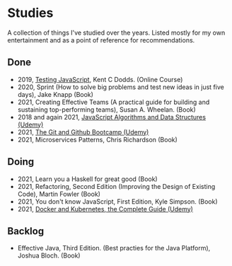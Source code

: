 # Studies
A collection of things I've studied over the years. Listed mostly for my own entertainment and as a point of reference for recommendations.

## Done
- 2019, [Testing JavaScript](https://testingjavascript.com/), Kent C Dodds. (Online Course)
- 2020, Sprint (How to solve big problems and test new ideas in just five days), Jake Knapp (Book)
- 2021, Creating Effective Teams (A practical guide for building and sustaining top-performing teams), Susan A. Wheelan. (Book)
- 2018 and again 2021, [JavaScript Algorithms and Data Structures (Udemy)](https://www.udemy.com/course/js-algorithms-and-data-structures-masterclass/)
- 2021, [The Git and Github Bootcamp (Udemy)](https://www.udemy.com/course/git-and-github-bootcamp)
- 2021, Microservices Patterns, Chris Richardson (Book)

## Doing
- 2021, Learn you a Haskell for great good (Book)
- 2021, Refactoring, Second Edition (Improving the Design of Existing Code), Martin Fowler (Book)
- 2021, You don't know JavaScript, First Edition, Kyle Simpson. (Book)
- 2021, [Docker and Kubernetes, the Complete Guide (Udemy)](https://www.udemy.com/course/docker-and-kubernetes-the-complete-guide)

## Backlog
- Effective Java, Third Edition. (Best practies for the Java Platform), Joshua Bloch. (Book)
